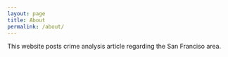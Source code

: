 ```yaml
---
layout: page
title: About
permalink: /about/
---
```


This website posts crime analysis article regarding the San Franciso area.
